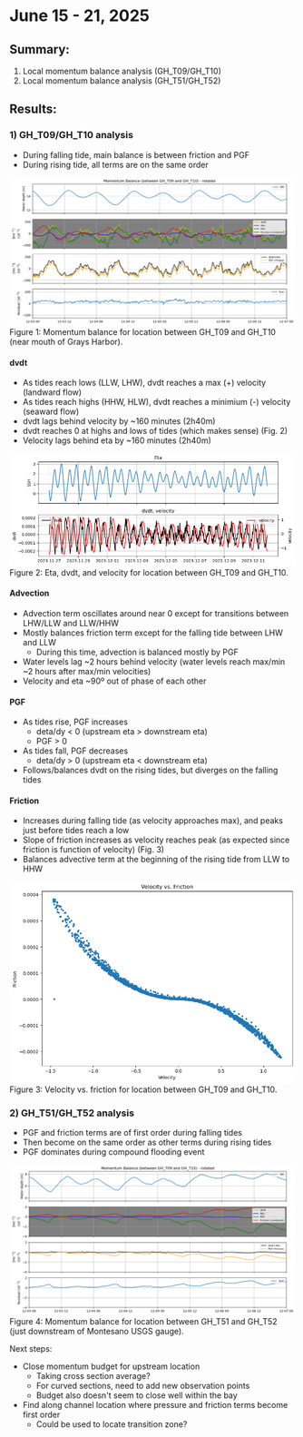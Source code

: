 # June 15 - 21, 2025

## Summary:
1) Local momentum balance analysis (GH_T09/GH_T10)
2) Local momentum balance analysis (GH_T51/GH_T52)

## Results:
### 1) GH_T09/GH_T10 analysis
- During falling tide, main balance is between friction and PGF
- During rising tide, all terms are on the same order

![momentumbalance_ght09_ght10_zoomed](../Figures/062025meeting/momentumbalance_gh_t09_gh_t10_zoomed.png)<br>
Figure 1: Momentum balance for location between GH_T09 and GH_T10 (near mouth of Grays Harbor).

#### dvdt
- As tides reach lows (LLW, LHW), dvdt reaches a max (+) velocity (landward flow)
- As tides reach highs (HHW, HLW), dvdt reaches a minimium (-) velocity (seaward flow)
- dvdt lags behind velocity by ~160 minutes (2h40m)
- dvdt reaches 0 at highs and lows of tides (which makes sense) (Fig. 2)
- Velocity lags behind eta by ~160 minutes (2h40m)

![etadvdtvel_ght09ght10](../Figures/062025meeting/eta_dvdt_vel_ght09_ght10.png)<br>
Figure 2: Eta, dvdt, and velocity for location between GH_T09 and GH_T10. 


#### Advection
- Advection term oscillates around near 0 except for transitions between LHW/LLW and LLW/HHW
- Mostly balances friction term except for the falling tide between LHW and LLW
	- During this time, advection is balanced mostly by PGF
- Water levels lag ~2 hours behind velocity (water levels reach max/min ~2 hours after max/min velocities)
- Velocity and eta ~90º out of phase of each other


#### PGF
- As tides rise, PGF increases
	- deta/dy < 0 (upstream eta > downstream eta)
	- PGF > 0
- As tides fall, PGF decreases
	- deta/dy > 0 (upstream eta < downstream eta)
- Follows/balances dvdt on the rising tides, but diverges on the falling tides


#### Friction
- Increases during falling tide (as velocity approaches max), and peaks just before tides reach a low
- Slope of friction increases as velocity reaches peak (as expected since friction is function of velocity) (Fig. 3)
- Balances advective term at the beginning of the rising tide from LLW to HHW

![velvfric](../Figures/062025meeting/vel_vs_friction_ght09_ght10.png)<br>
Figure 3: Velocity vs. friction for location between GH_T09 and GH_T10.


### 2) GH_T51/GH_T52 analysis
- PGF and friction terms are of first order during falling tides
- Then become on the same order as other terms during rising tides
- PGF dominates during compound flooding event


![momentumbalance_ght51_ght52_zoomed](../Figures/062025meeting/momentumbalance_gh_t51_gh_t52_zoomed.png)<br>
Figure 4: Momentum balance for location between GH_T51 and GH_T52 (just downstream of Montesano USGS gauge).


Next steps:
- Close momentum budget for upstream location
	- Taking cross section average?
	- For curved sections, need to add new observation points
	- Budget also doesn't seem to close well within the bay
- Find along channel location where pressure and friction terms become first order
	- Could be used to locate transition zone?